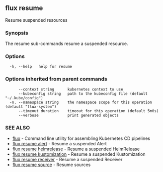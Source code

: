 ## flux resume

Resume suspended resources

### Synopsis

The resume sub-commands resume a suspended resource.

### Options

```
  -h, --help   help for resume
```

### Options inherited from parent commands

```
      --context string      kubernetes context to use
      --kubeconfig string   path to the kubeconfig file (default "~/.kube/config")
  -n, --namespace string    the namespace scope for this operation (default "flux-system")
      --timeout duration    timeout for this operation (default 5m0s)
      --verbose             print generated objects
```

### SEE ALSO

* [flux](flux.md)	 - Command line utility for assembling Kubernetes CD pipelines
* [flux resume alert](flux_resume_alert.md)	 - Resume a suspended Alert
* [flux resume helmrelease](flux_resume_helmrelease.md)	 - Resume a suspended HelmRelease
* [flux resume kustomization](flux_resume_kustomization.md)	 - Resume a suspended Kustomization
* [flux resume receiver](flux_resume_receiver.md)	 - Resume a suspended Receiver
* [flux resume source](flux_resume_source.md)	 - Resume sources

